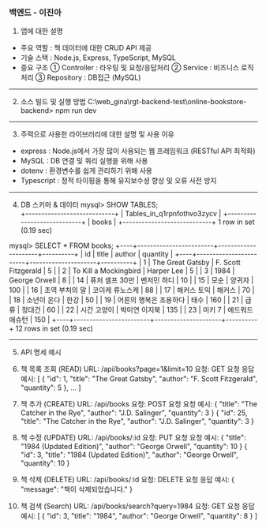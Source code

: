 ### 백엔드 - 이진아

1. 앱에 대한 설명
- 주요 역할 : 책 데이터에 대한 CRUD API 제공
- 기술 스택 : Node.js, Express, TypeScript, MySQL
- 중요 구조
  ① Controller : 라우팅 및 요청/응답처리
  ② Service : 비즈니스 로직 처리
  ③ Repository : DB접근 (MySQL)

-----------------------------------------------------------------------


2. 소스 빌드 및 실행 방법
C:\web_gina\rgt-backend-test\online-bookstore-backend>
npm run dev

-----------------------------------------------------------------------


3. 주력으로 사용한 라이브러리에 대한 설명 및 사용 이유
- express : Node.js에서 가장 많이 사용되는 웹 프레임워크 (RESTful API 최적화)
- MySQL : DB 연결 및 쿼리 실행을 위해 사용
- dotenv : 환경변수를 쉽게 관리하기 위해 사용
- Typescript : 정적 타이핑을 통해 유지보수셩 향상 및 오류 사전 방지


-----------------------------------------------------------------------


4. DB 스키마 & 데이터
mysql> SHOW TABLES;        
+----------------------------+
| Tables_in_q1rpnfothvo3zycv |
+----------------------------+
| books                      |
+----------------------------+
1 row in set (0.19 sec)

mysql> SELECT * FROM books;
+----+------------------------+---------------------+----------+
| id | title                  | author              | quantity |
+----+------------------------+---------------------+----------+
|  1 | The Great Gatsby       | F. Scott Fitzgerald |        5 |
|  2 | To Kill a Mockingbird  | Harper Lee          |        5 |
|  3 | 1984                   | George Orwell       |        8 |
| 14 | 퓨처 셀프 30만         | 벤저민 하디         |       10 |
| 15 | 모순                   | 양귀자              |      100 |
| 16 | 초역 부처의 말         | 코이케 류노스케     |       88 |
| 17 | 해커스 토익            | 해커스              |       70 |
| 18 | 소년이 온다            | 한강                |       50 |
| 19 | 어른의 행복은 조용하다 | 태수                |      160 |
| 21 | 급류                   | 정대건              |       60 |
| 22 | 시간 고양이            | 박미연 이지북       |      135 |
| 23 | 미키 7                 | 에드워드 애슈턴     |      150 |
+----+------------------------+---------------------+----------+
12 rows in set (0.19 sec)


-----------------------------------------------------------------------


5. API 명세 예시
1. 책 목록 조회 (READ)
URL: /api/books?page=1&limit=10
요청: GET 요청
응답 예시:
[
  {
    "id": 1,
    "title": "The Great Gatsby",
    "author": "F. Scott Fitzgerald",
    "quantity": 5
  },
  ...
]

2. 책 추가 (CREATE)
URL: /api/books
요청: POST 요청
요청 예시:
{
  "title": "The Catcher in the Rye",
  "author": "J.D. Salinger",
  "quantity": 3
}
{
  "id": 25,
  "title": "The Catcher in the Rye",
  "author": "J.D. Salinger",
  "quantity": 3
}

3. 책 수정 (UPDATE)
URL: /api/books/:id
요청: PUT 요청
요청 예시:
{
  "title": "1984 (Updated Edition)",
  "author": "George Orwell",
  "quantity": 10
}
{
  "id": 3,
  "title": "1984 (Updated Edition)",
  "author": "George Orwell",
  "quantity": 10
}

4. 책 삭제 (DELETE)
URL: /api/books/:id
요청: DELETE 요청
응답 예시:
{
  "message": "책이 삭제되었습니다."
}

5. 책 검색 (Search)
URL: /api/books/search?query=1984
요청: GET 요청
응답 예시:
[
  {
    "id": 3,
    "title": "1984",
    "author": "George Orwell",
    "quantity": 8
  }
]